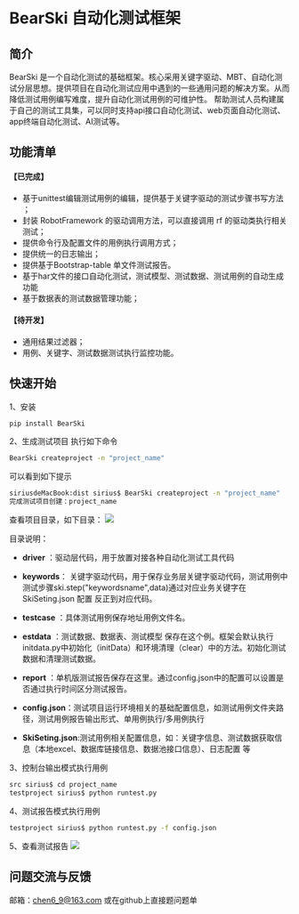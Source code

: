# BearSki 自动化测试框架

## 简介
BearSki 是一个自动化测试的基础框架。核心采用关键字驱动、MBT、自动化测试分层思想。提供项目在自动化测试应用中遇到的一些通用问题的解决方案。从而降低测试用例编写难度，提升自动化测试用例的可维护性。
帮助测试人员构建属于自己的测试工具集，可以同时支持api接口自动化测试、web页面自动化测试、app终端自动化测试、AI测试等。



## 功能清单
#### 【已完成】
* 基于unittest编辑测试用例的编辑，提供基于关键字驱动的测试步骤书写方法 ；
* 封装 RobotFramework 的驱动调用方法，可以直接调用 rf 的驱动类执行相关测试；
* 提供命令行及配置文件的用例执行调用方式；
* 提供统一的日志输出；
* 提供基于Bootstrap-table 单文件测试报告。
* 基于har文件的接口自动化测试，测试模型、测试数据、测试用例的自动生成功能
* 基于数据表的测试数据管理功能；
#### 【待开发】
* 通用结果过滤器；
* 用例、关键字、测试数据测试执行监控功能。
## 快速开始
1、安装
```bash
pip install BearSki
```
2、生成测试项目
执行如下命令
```bash
BearSki createproject -n "project_name"
```
可以看到如下提示
```bash
siriusdeMacBook:dist sirius$ BearSki createproject -n "project_name"
完成测试项目创建：project_name
```
查看项目目录，如下目录：
![](./img/2020-02-16-04-30-24.png)

目录说明：
* **driver** ：驱动层代码，用于放置对接各种自动化测试工具代码
* **keywords**： 关键字驱动代码，用于保存业务层关键字驱动代码，测试用例中测试步骤ski.step("keywordsname",data)通过对应业务关键字在 SkiSeting.json 配置 反正到对应代码。
* **testcase** ：具体测试用例保存地址用例文件名。
* **estdata** ：测试数据、数据表、测试模型 保存在这个例。框架会默认执行 initdata.py中初始化（initData）和环境清理（clear）中的方法。初始化测试数据和清理测试数据。
* **report** ：单机版测试报告保存在这里。通过config.json中的配置可以设置是否通过执行时间区分测试报告。

* **config.json**：测试项目运行环境相关的基础配置信息，如测试用例文件夹路径，测试用例报告输出形式、单用例执行/多用例执行
* **SkiSeting.json**:测试用例相关配置信息，如：关键字信息、测试数据获取信息（本地excel、数据库链接信息、数据池接口信息）、日志配置 等

3、控制台输出模式执行用例
```bash
src sirius$ cd project_name
testproject sirius$ python runtest.py 
```
4、测试报告模式执行用例
```bash
testproject sirius$ python runtest.py -f config.json
```

5、查看测试报告
![](./img/2019-12-05-12-11-34.png)

## 问题交流与反馈
邮箱：chen6_9@163.com 或在github上直接题问题单


